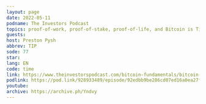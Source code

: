 ```yaml
---
layout: page
date: 2022-05-11
podname: The Investors Podcast
topics: proof-of-work, proof-of-stake, proof-of-life, and Bitcoin is Time
guests: 
host: Preston Pysh
abbrev: TIP
sode: 77
star: 
lang: EN
code: time
link: https://www.theinvestorspodcast.com/bitcoin-fundamentals/bitcoin-solves-the-time-stamping-problem-gigi/
podlink: https://pod.link/928933489/episode/92edbb9be286cd07ed16a0ea27ff7fe7
youtube: 
archive: https://archive.ph/Yndvy
---
```


